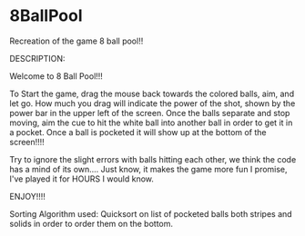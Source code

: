 # 8BallPool
Recreation of the game 8 ball pool!!

DESCRIPTION:

Welcome to 8 Ball Pool!!!

To Start the game, drag the mouse back towards the colored balls, aim, and let go. How much you drag will indicate the power of the shot, shown by the power bar in the upper left of the screen. Once the balls separate and stop moving, aim the cue to hit the white ball into another ball in order to get it in a pocket. Once a ball is pocketed it will show up at the bottom of the screen!!!!

Try to ignore the slight errors with balls hitting each other, we think the code has a mind of its own.... Just know, it makes the game more fun I promise, I've played it for HOURS I would know.

ENJOY!!!!

Sorting Algorithm used: Quicksort on list of pocketed balls both stripes and solids in order to order them on the bottom.


